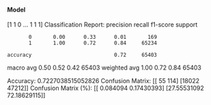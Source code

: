 #### Model
[1 1 0 ... 1 1 1]
Classification Report:
              precision    recall  f1-score   support

           0       0.00      0.33      0.01       169
           1       1.00      0.72      0.84     65234

    accuracy                           0.72     65403
   macro avg       0.50      0.52      0.42     65403
weighted avg       1.00      0.72      0.84     65403

Accuracy: 0.7227038515052826
Confusion Matrix:
[[   55   114]
 [18022 47212]]
Confusion Matrix (%):
[[ 0.084094    0.17430393]
 [27.55531092 72.18629115]]

